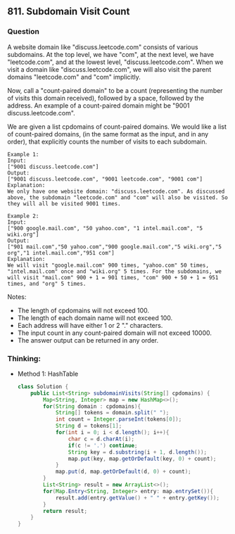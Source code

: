 ## 811. Subdomain Visit Count

### Question
A website domain like "discuss.leetcode.com" consists of various subdomains. At the top level, we have "com", at the next level, we have "leetcode.com", and at the lowest level, "discuss.leetcode.com". When we visit a domain like "discuss.leetcode.com", we will also visit the parent domains "leetcode.com" and "com" implicitly.

Now, call a "count-paired domain" to be a count (representing the number of visits this domain received), followed by a space, followed by the address. An example of a count-paired domain might be "9001 discuss.leetcode.com".

We are given a list cpdomains of count-paired domains. We would like a list of count-paired domains, (in the same format as the input, and in any order), that explicitly counts the number of visits to each subdomain.

```
Example 1:
Input: 
["9001 discuss.leetcode.com"]
Output: 
["9001 discuss.leetcode.com", "9001 leetcode.com", "9001 com"]
Explanation: 
We only have one website domain: "discuss.leetcode.com". As discussed above, the subdomain "leetcode.com" and "com" will also be visited. So they will all be visited 9001 times.

Example 2:
Input: 
["900 google.mail.com", "50 yahoo.com", "1 intel.mail.com", "5 wiki.org"]
Output: 
["901 mail.com","50 yahoo.com","900 google.mail.com","5 wiki.org","5 org","1 intel.mail.com","951 com"]
Explanation: 
We will visit "google.mail.com" 900 times, "yahoo.com" 50 times, "intel.mail.com" once and "wiki.org" 5 times. For the subdomains, we will visit "mail.com" 900 + 1 = 901 times, "com" 900 + 50 + 1 = 951 times, and "org" 5 times.
```

Notes:
* The length of cpdomains will not exceed 100. 
* The length of each domain name will not exceed 100.
* Each address will have either 1 or 2 "." characters.
* The input count in any count-paired domain will not exceed 10000.
* The answer output can be returned in any order.

### Thinking:
* Method 1: HashTable
    ```Java
    class Solution {
        public List<String> subdomainVisits(String[] cpdomains) {
            Map<String, Integer> map = new HashMap<>();
            for(String domain : cpdomains){
                String[] tokens = domain.split(" ");
                int count = Integer.parseInt(tokens[0]);
                String d = tokens[1];
                for(int i = 0; i < d.length(); i++){
                    char c = d.charAt(i);
                    if(c != '.') continue;
                    String key = d.substring(i + 1, d.length());
                    map.put(key, map.getOrDefault(key, 0) + count);
                }
                map.put(d, map.getOrDefault(d, 0) + count);
            }
            List<String> result = new ArrayList<>();
            for(Map.Entry<String, Integer> entry: map.entrySet()){
                result.add(entry.getValue() + " " + entry.getKey());
            }
            return result;
        }
    }
    ```
    